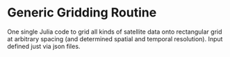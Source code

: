# Generic Gridding Routine
One single Julia code to grid all kinds of satellite data onto rectangular grid at arbitrary spacing (and determined spatial and temporal resolution). Input defined just via json files.
